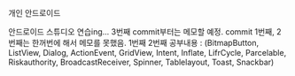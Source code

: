 개인 안드로이드 

안드로이드 스튜디오 연습ing...
3번째 commit부터는 메모할 예정.
commit 1번째, 2번째는 한꺼번에 해서 메모를 못했음.
1번째 2번째 공부내용 : (BitmapButton, ListView, Dialog, ActionEvent, GridView, Intent, Inflate, LifrCycle, 
                       Parcelable, Riskauthority, BroadcastReceiver, Spinner, Tablelayout, Toast, Snackbar)
